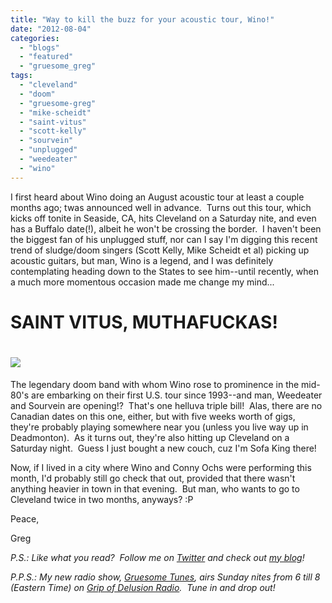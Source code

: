 ```yaml
---
title: "Way to kill the buzz for your acoustic tour, Wino!"
date: "2012-08-04"
categories: 
  - "blogs"
  - "featured"
  - "gruesome_greg"
tags: 
  - "cleveland"
  - "doom"
  - "gruesome-greg"
  - "mike-scheidt"
  - "saint-vitus"
  - "scott-kelly"
  - "sourvein"
  - "unplugged"
  - "weedeater"
  - "wino"
---
```


I first heard about Wino doing an August acoustic tour at least a couple months ago; twas announced well in advance.  Turns out this tour, which kicks off tonite in Seaside, CA, hits Cleveland on a Saturday nite, and even has a Buffalo date(!), albeit he won't be crossing the border.  I haven't been the biggest fan of his unplugged stuff, nor can I say I'm digging this recent trend of sludge/doom singers (Scott Kelly, Mike Scheidt et al) picking up acoustic guitars, but man, Wino is a legend, and I was definitely contemplating heading down to the States to see him--until recently, when a much more momentous occasion made me change my mind...

# SAINT VITUS, MUTHAFUCKAS!

# ![](http://theobelisk.net/obelisk/wp-content/uploads/2012/07/saint-vitus-weedeater-sourvein-tour-poster.jpg)

The legendary doom band with whom Wino rose to prominence in the mid-80's are embarking on their first U.S. tour since 1993--and man, Weedeater and Sourvein are opening!?  That's one helluva triple bill!  Alas, there are no Canadian dates on this one, either, but with five weeks worth of gigs, they're probably playing somewhere near you (unless you live way up in Deadmonton).  As it turns out, they're also hitting up Cleveland on a Saturday night.  Guess I just bought a new couch, cuz I'm Sofa King there!

Now, if I lived in a city where Wino and Conny Ochs were performing this month, I'd probably still go check that out, provided that there wasn't anything heavier in town in that evening.  But man, who wants to go to Cleveland twice in two months, anyways? :P

Peace,

Greg

_P.S.: Like what you read?  Follow me on [Twitter](http://twitter.com/gruesomeviews) and check out [my blog](http://gruesomeviews.com/)!_

_P.P.S.: My new radio show, [Gruesome Tunes](http://gruesomeviews.com/category/music/gruesome-tunes/), airs Sunday nites from 6 till 8 (Eastern Time) on [Grip of Delusion Radio](http://www.steamingheathen.com/delusion/).  Tune in and drop out!_

